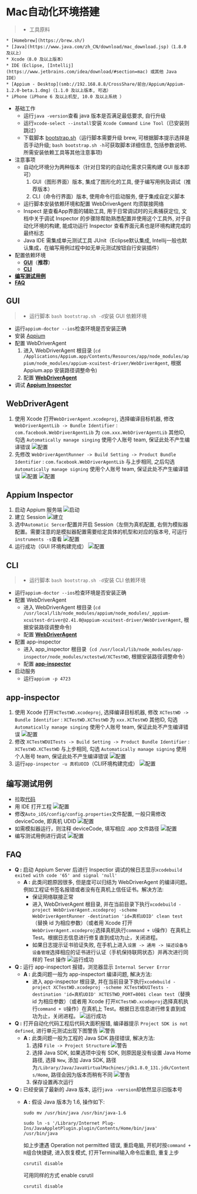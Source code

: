 # Mac自动化环境搭建
>* 工具原料
>
	* [Homebrew](https://brew.sh/)
	* [Java](https://www.java.com/zh_CN/download/mac_download.jsp)（1.8.0 及以上）
	* Xcode（8.0 及以上版本）
	* IDE（Eclipse, [Intellij](https://www.jetbrains.com/idea/download/#section=mac) 或其他 Java IDE） 
	* [Appium - Desktop](smb://192.168.8.8/CrossShare/前台/Appium/Appium-1.2.0-beta.1.dmg)（1.1.0 及以上版本, 可选）
	* iPhone（iPhone 6 及以上机型, 10.0 及以上系统 ）
* 基础工作
	* 运行```java -version```查看 java 版本是否满足最低要求, 自行升级
	* 运行```xcode-select --install```安装 ```Xcode Command Line Tool```（已安装则跳过）
	* 下载脚本 [bootstrap.sh](http://iosgitlab.com/autotest/Appium/tree/develop/Auto_iOS/script)（运行脚本需要升级 brew, 可根据脚本提示选择是否手动升级; ```bash bootstrap.sh -h```可获取脚本详细信息, 包括参数说明、所需安装依赖工具等其他注意事项)
* 注意事项
	* 自动化环境分为两种版本（针对日常的的自动化需求只需构建 GUI 版本即可）
		1. GUI（图形界面）版本, 集成了图形化的工具, 便于编写用例及调试（推荐版本）
		2. CLI（命令行界面）版本, 使用命令行启动服务, 便于集成自定义脚本
	* 运行脚本安装依赖环境和配置 WebDriverAgent 均须联接网络
	* Inspect 是查看App界面的辅助工具, 用于日常调试时的元素捕获定位, 文档中关于调试 Inspector 的步骤除帮助熟悉配置并使用这个工具外, 对于自动化环境的构建, 能成功运行 Inspector 查看界面元素也是环境构建完成的最终标志
	* Java IDE 需集成单元测试工具 JUnit（Eclipse默认集成, Intellij一般也默认集成，在编写用例过程中如无单元测试按钮自行安装插件）
* 配置依赖环境
	* [**GUI**](#anchor-gui)（**推荐**）
	* [**CLI**](#anchor-cli)
* [**编写测试用例**](#anchor-code)
* [**FAQ**](#anchor-faq)

## <a name="anchor-gui"></a>GUI
>* 运行脚本 ```bash bootstrap.sh -d```安装 GUI 依赖环境
* 运行```appium-doctor --ios```检查环境是否安装正确
* 安装 [Appium](https://github.com/appium/appium-desktop/releases/tag/v1.1.0)
* 配置 WebDriverAgent
	1. 进入 WebDriverAgent 根目录 (```cd /Applications/Appium.app/Contents/Resources/app/node_modules/appium/node_modules/appium-xcuitest-driver/WebDriverAgent```, 根据 Appium.app 安装路径调整命令)
	2. 配置 [**WebDriverAgent**](#anchor-wda)
* 调试 [**Appium Inspector**](#anchor-appium_inspector)

## <a name="anchor-wda"></a> WebDriverAgent
1. 使用 Xcode 打开```WebDriverAgent.xcodeproj```, 选择编译目标机器, 修改 ```WebDriverAgentLib -> Bundle Identifier``` : ```com.facebook.WebDriverAgentLib``` 为 ```com.xxx.WebDriverAgentLib``` 其他ID, 勾选 ```Automatically manage singing``` 使用个人账号 team, 保证此处不产生编译错误
![配置](../imgs/autotest_process5.png)
2. 先修改 ```WebDriverAgentRunner -> Build Setting -> Product Bundle Identifier``` : ```com.facebook.WebDriverAgentLib``` 与上步相同, 之后勾选 ```Automatically manage signing``` 使用个人账号 team, 保证此处不产生编译错误
![配置](../imgs/autotest_process6.png)
![配置](../imgs/autotest_process7.png)

## <a name="anchor-appium_inspector"></a> Appium Inspector
1. 启动 Appium 服务端
![启动](../imgs/autotest_process1.png)
2. 建立 Session
![建立](../imgs/autotest_process2.png)
3. 选中```Automatic Sercer```配置并开启 Session（左侧为真机配置, 右侧为模拟器配置。需要注意的是模拟器配置需要给定具体的机型和对应的版本号, 可运行```instruments -s```查看
![配置](../imgs/autotest_process3.png)
4. 运行成功（GUI 环境构建完成）
![配置](../imgs/autotest_process4.png)

## <a name="anchor-cli"></a>CLI
>* 运行脚本 ```bash bootstrap.sh -d```安装 CLI 依赖环境
* 运行```appium-doctor --ios```检查环境是否安装正确
* 配置 WebDriverAgent
	* 进入 WebDriverAgent 根目录 (```cd /usr/local/lib/node_modules/appium/node_modules/_appium-xcuitest-driver@2.41.0@appium-xcuitest-driver/WebDriverAgent```, 根据安装路径调整命令)
	* 配置 [**WebDriverAgent**](#anchor-wda)
* 配置 app-inspector
	* 进入 app_inspector 根目录（```cd /usr/local/lib/node_modules/app-inspector/node_modules/xctestwd/XCTestWD```, 根据安装路径调整命令）
	* 配置 [**app-inspector**](#anchor-app_inspector)
* 启动服务
	* 运行```appium -p 4723```

## <a name="anchor-app_inspector"></a> app-inspector
1. 使用 Xcode 打开```XCTestWD.xcodeproj```, 选择编译目标机器, 修改 ```XCTestWD -> Bundle Identifier``` : ```XCTestWD.XCTestWD``` 为 ```xxx.XCTestWD``` 其他ID, 勾选 ```Automatically manage singing``` 使用个人账号 team, 保证此处不产生编译错误
![配置](../imgs/autotest_process12.png)
2. 修改 ```XCTestWDUITests -> Build Setting -> Product Bundle Identifier``` : ```XCTestWD.XCTestWD``` 与上步相同, 勾选 ```Automatically manage signing``` 使用个人账号 team, 保证此处不产生编译错误
![配置](../imgs/autotest_process13.png)
3. 运行```app-inspector -u 真机UDID```（CLI环境构建完成）
![配置](../imgs/autotest_process15.png)

## <a name="anchor-code"></a> 编写测试用例
* 拉取[代码](http://iosgitlab.com/autotest/Appium)
* 用 IDE 打开工程
![配置](../imgs/autotest_process16.png)
* 修改```Auto_iOS/config/config.properties```文件配置, 一般只需修改 deviceCode, 即真机 UDID
![配置](../imgs/autotest_process9.png)
* 如需模拟器运行，则注释 deviceCode, 填写相应 .app 文件路径
![配置](../imgs/autotest_process10.png)
* 编写测试用例进行调试
![配置](../imgs/autotest_process11.png)

## <a name="anchor-faq"></a> FAQ
* **Q :** 启动 Appium Server 后进行 Inspectior 调试的候日志显示```xcodebuild exited with code '65' and signal 'null'```
	* **A :** 此类问题原因很多, 但是度可以归结为 WebDriverAgent 的编译问题。例如工程证书签名报错或者没有在真机上信任证书。解决方法: 
		* 保证网络联接正常
		* 进入 WebDriverAgent 根目录, 并在当前目录下执行```xcodebuild -project WebDriverAgent.xcodeproj -scheme WebDriverAgentRunner -destination 'id=真机UDID' clean test```（替换 id 为相应参数）（或者用 Xcode 打开```WebDriverAgent.xcodeproj```选择真机执行```command + U```操作）在真机上 Test。根据日志信息进行修复直到成功为止，关闭进程。
		* 如果日志提示证书验证失败, 在手机上进入```设置 -> 通用 -> 描述设备与设备管理```选择相应的证书进行认证（手机保持联网状态）并再次进行同样的 Test 操作
		![运行成功](../imgs/autotest_process8.png)
* **Q :** 运行 app-inspectort 报错，浏览器显示 ```Internal Server Error```
	* **A :** 此类问题一般为 app-inspectort 编译问题, 解决方法:
		* 进入 app-inspector 根目录, 并在当前目录下执行```xcodebuild -project XCTestWD.xcodeproj -scheme XCTestWDUITests -destination 'id=真机UDID' XCTESTWD_PORT=8001 clean test```（替换 id 为相应参数）（或者用 Xcode 打开```XCTestWD.xcodeproj```选择真机执行```command + U```操作）在真机上 Test。根据日志信息进行修复直到成功为止，关闭进程。
![运行成功](../imgs/autotest_process14.png)
* **Q :** 打开自动化代码工程后代码大面积报错, 编译器提示 ```Project SDK is not defined```, 进行单元测试出现下图警告
![警告](../imgs/autotest_process17.png)
	* **A :** 此类问题一般为工程的 Java SDK 路径错误, 解决方法:
		1. 选择 ```File -> Project Structure```
		![警告](../imgs/autotest_process18.png)
		2. 选择 Java SDK, 如果选项中没有 SDK, 则原因是没有设置 Java Home 路径, 选择 ```New```, 添加 Java SDK, 路径为```/Library/Java/JavaVirtualMachines/jdk1.8.0_131.jdk/Contents/Home```, 路径会因为版本而稍有不同
		![警告](../imgs/autotest_process19.png)
		3. 保存设置再次运行
* **Q :** 已经安装了最新的 Java 版本, 运行```java -version```却依然显示旧版本号
	* **A :** 假设 Java 版本为 1.6, 操作如下:
	
		```
		sudo mv /usr/bin/java /usr/bin/java-1.6
		
		sudo ln -s '/Library/Internet Plug-Ins/JavaAppletPlugin.plugin/Contents/Home/bin/java' /usr/bin/java	
		```		 
		如上步遭遇 Operation not permitted 错误, 重启电脑, 开机时按```command + R```组合快捷键, 进入恢复模式, 打开Terminal输入命令后重启, 重复上步
		
		```
		csrutil disable

		```
		
		可用同样的方式 enable csrutil
		

		```
		csrutil disable

		```
		